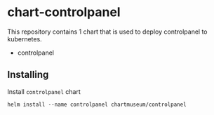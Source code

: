 # chart-controlpanel
This repository contains 1 chart that is used to deploy controlpanel to kubernetes.
- controlpanel

## Installing
Install `controlpanel` chart
```
helm install --name controlpanel chartmuseum/controlpanel
```
